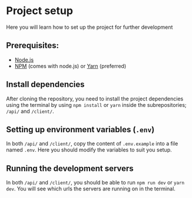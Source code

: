 # Project setup
Here you will learn how to set up the project for further development

## Prerequisites: 
- [Node.js](https://nodejs.org)
- [NPM](https://www.npmjs.com) (comes with node.js) or [Yarn](https://classic.yarnpkg.com) (preferred)

## Install dependencies
After cloning the repository, you need to install the project dependencies using the terminal by using `npm install` or `yarn` inside the subrepositories; `/api/` and `/client/`.

## Setting up environment variables (`.env`)
In both `/api/` and `/client/`, copy the content of `.env.example` into a file named `.env`. Here you should modify the variables to suit you setup.

## Running the development servers
In both `/api/` and `/client/`, you should be able to run `npm run dev` or `yarn dev`. You will see which urls the servers are running on in the terminal.
